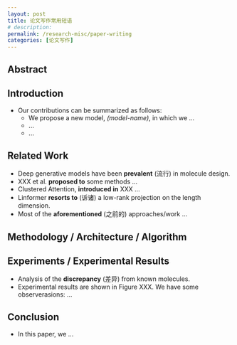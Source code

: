```yaml
---
layout: post
title: 论文写作常用短语
# description: 
permalink: /research-misc/paper-writing
categories: [论文写作]
---
```


## Abstract

## Introduction

- Our contributions can be summarized as follows:
  - We propose a new model, *(model-name)*, in which we ...
  - ...
  - ...

## Related Work

- Deep generative models have been **prevalent** (流行) in molecule design.
- XXX et al. **proposed to** some methods ...
- Clustered Attention, **introduced in** XXX ...
- Linformer **resorts to** (诉诸) a low-rank projection on the length dimension.
- Most of the **aforementioned** (之前的) approaches/work ...

## Methodology / Architecture / Algorithm

## Experiments / Experimental Results

- Analysis of the **discrepancy** (差异) from known molecules.
- Experimental results are shown in Figure XXX. We have some observerasions: ...

## Conclusion

- In this paper, we ...
